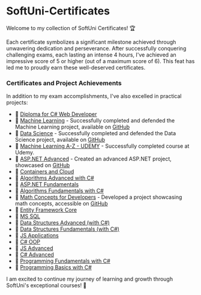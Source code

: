 # SoftUni-Certificates

Welcome to my collection of SoftUni Certificates! 🏆

Each certificate symbolizes a significant milestone achieved through unwavering dedication and perseverance. After successfully conquering challenging exams, each lasting an intense 4 hours, I've achieved an impressive score of 5 or higher (out of a maximum score of 6). This feat has led me to proudly earn these well-deserved certificates.

### Certificates and Project Achievements

In addition to my exam accomplishments, I've also excelled in practical projects:

- 📜 [Diploma for C# Web Developer](Diploma%20for%20C%23%20Web%20Developer.pdf)
- 📜 [Machine Learning](Machine%20Learning%20-%20September%202023%20-%20Certificate.pdf) - Successfully completed and defended the Machine Learning project, available on [GitHub](https://github.com/baal98/Medical-Costs-Project)
- 📜 [Data Science](Data%20Science%20-%20June%202023%20-%20Certificate.pdf) - Successfully completed and defended the Data Science project, available on [GitHub](https://github.com/baal98/Image-Classification-with-CIFAR-10-and-Fashion-MNIST)
- 📜 [Machine Learning A-Z - UDEMY](Machine%20Learning%20A-Z%20-%20UDEMY.pdf) - Successfully completed course at Udemy.
- 📜 [ASP.NET Advanced](ASP.NET%20Advanced%20-%20June%202023%20-%20Certificate.pdf) - Created an advanced ASP.NET project, showcased on [GitHub](https://github.com/baal98/Car-Designer)
- 📜 [Containers and Cloud](Containers%20and%20Cloud%20-%20September%202023%20-%20Certificate.pdf)
- 📜 [Algorithms Advanced with C#](Algorithms%20Advanced%20with%20C%23%20-%20July%202023%20-%20Certificate.pdf)
- 📜 [ASP.NET Fundamentals](ASP.NET%20Fundamentals%20-%20May%202023%20-%20Certificate.pdf)
- 📜 [Algorithms Fundamentals with C#](Algorithms%20Fundamentals%20with%20C%23%20-%20May%202023%20-%20Certificate.pdf)
- 📜 [Math Concepts for Developers](Math%20Concepts%20for%20Developers%20-%20March%202023%20-%20Certificate.pdf) - Developed a project showcasing math concepts, accessible on [GitHub](https://github.com/baal98/Perlin-Noise--Mathematical-Exploration)
- 📜 [Entity Framework Core](Entity%20Framework%20Core%20-%20February%202023%20-%20Certificate.pdf)
- 📜 [MS SQL](MS%20SQL%20-%20January%202023%20-%20Certificate.pdf)
- 📜 [Data Structures Advanced (with C#)](Data%20Structures%20Advanced%20(with%20C%23)%20-%20December%202022%20-%20Certificate.pdf)
- 📜 [Data Structures Fundamentals (with C#)](Data%20Structures%20Fundamentals%20(with%20C%23)%20-%20November%202022%20-%20Certificate.pdf)
- 📜 [JS Applications](JS%20Applications%20-%20October%202022%20-%20Certificate.pdf)
- 📜 [C# OOP](C%23%20OOP%20-%20October%202022%20-%20Certificate.pdf)
- 📜 [JS Advanced](JS%20Advanced%20-%20September%202022%20-%20Certificate.pdf)
- 📜 [C# Advanced](C%23%20Advanced%20-%20September%202022%20-%20Certificate.pdf)
- 📜 [Programming Fundamentals with C#](Programming%20Fundamentals%20with%20C%23%20-%20January%202022%20-%20Certificate.pdf)
- 📜 [Programming Basics with C#](Programming%20Basics%20-%20October%202021%20-%20Certificate.pdf)

I am excited to continue my journey of learning and growth through SoftUni's exceptional courses! 🚀
